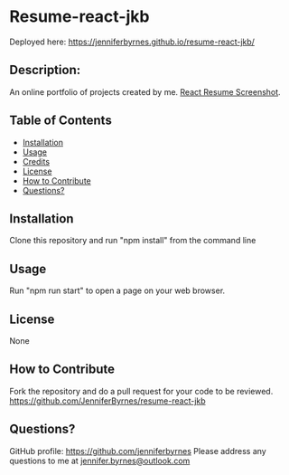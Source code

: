 
# Resume-react-jkb

Deployed here: https://jenniferbyrnes.github.io/resume-react-jkb/

## Description:

An online portfolio of projects created by me.
[React Resume Screenshot](src/assets/cover/ScreenShot.png).

## Table of Contents

- [Installation](#installation)
- [Usage](#usage)
- [Credits](#credits)
- [License](#license)
- [How to Contribute](#How-to-Contribute)
- [Questions?](#Questions)

## Installation

Clone this repository and run "npm install" from the command line

## Usage

Run "npm run start" to open a page on your web browser.

## License

None

## How to Contribute

Fork the repository and do a pull request for your code to be reviewed.
https://github.com/JenniferByrnes/resume-react-jkb

## Questions?

GitHub profile: https://github.com/jenniferbyrnes
Please address any questions to me at jennifer.byrnes@outlook.com